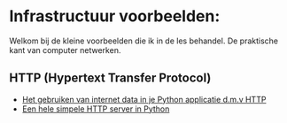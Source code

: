 # Infrastructuur voorbeelden:

Welkom bij de kleine voorbeelden die ik in de les behandel. De praktische kant van computer netwerken.
## HTTP (Hypertext Transfer Protocol)
* [ Het gebruiken van internet data in je Python applicatie d.m.v HTTP ](HTTPClients/Python/README.md)
* [ Een hele simpele HTTP server in Python ](HTTPServers/Python/README.md)